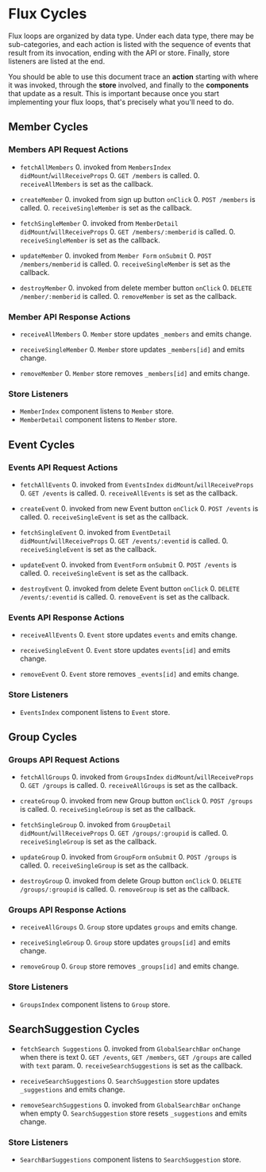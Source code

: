 # Flux Cycles

Flux loops are organized by data type. Under each data type, there may
be sub-categories, and each action is listed with the sequence of events
that result from its invocation, ending with the API or store. Finally,
store listeners are listed at the end.

You should be able to use this document trace an **action** starting
with where it was invoked, through the **store** involved, and
finally to the **components** that update as a result. This is important
because once you start implementing your flux loops, that's precisely
what you'll need to do.


## Member Cycles

### Members API Request Actions

* `fetchAllMembers`
  0. invoked from `MembersIndex` `didMount`/`willReceiveProps`
  0. `GET /members` is called.
  0. `receiveAllMembers` is set as the callback.

* `createMember`
  0. invoked from sign up button `onClick`
  0. `POST /members` is called.
  0. `receiveSingleMember` is set as the callback.

* `fetchSingleMember`
  0. invoked from `MemberDetail` `didMount`/`willReceiveProps`
  0. `GET /members/:memberid` is called.
  0. `receiveSingleMember` is set as the callback.

* `updateMember`
  0. invoked from `Member Form` `onSubmit`
  0. `POST /members/memberid` is called.
  0. `receiveSingleMember` is set as the callback.

* `destroyMember`
  0. invoked from delete member button `onClick`
  0. `DELETE /member/:memberid` is called.
  0. `removeMember` is set as the callback.

### Member API Response Actions

* `receiveAllMembers`
  0. `Member` store updates `_members` and emits change.

* `receiveSingleMember`
  0. `Member` store updates `_members[id]` and emits change.

* `removeMember`
  0. `Member` store removes `_members[id]` and emits change.

### Store Listeners

* `MemberIndex` component listens to `Member` store.
* `MemberDetail` component listens to `Member` store.


## Event Cycles

### Events API Request Actions

* `fetchAllEvents`
  0. invoked from `EventsIndex` `didMount`/`willReceiveProps`
  0. `GET /events` is called.
  0. `receiveAllEvents` is set as the callback.

* `createEvent`
  0. invoked from new Event button `onClick`
  0. `POST /events` is called.
  0. `receiveSingleEvent` is set as the callback.

* `fetchSingleEvent`
  0. invoked from `EventDetail` `didMount`/`willReceiveProps`
  0. `GET /events/:eventid` is called.
  0. `receiveSingleEvent` is set as the callback.

* `updateEvent`
  0. invoked from `EventForm` `onSubmit`
  0. `POST /events` is called.
  0. `receiveSingleEvent` is set as the callback.

* `destroyEvent`
  0. invoked from delete Event button `onClick`
  0. `DELETE /events/:eventid` is called.
  0. `removeEvent` is set as the callback.

### Events API Response Actions

* `receiveAllEvents`
  0. `Event` store updates `events` and emits change.

* `receiveSingleEvent`
  0. `Event` store updates `events[id]` and emits change.

* `removeEvent`
  0. `Event` store removes `_events[id]` and emits change.

### Store Listeners

* `EventsIndex` component listens to `Event` store.

## Group Cycles

### Groups API Request Actions

* `fetchAllGroups`
  0. invoked from `GroupsIndex` `didMount`/`willReceiveProps`
  0. `GET /groups` is called.
  0. `receiveAllGroups` is set as the callback.

* `createGroup`
  0. invoked from new Group button `onClick`
  0. `POST /groups` is called.
  0. `receiveSingleGroup` is set as the callback.

* `fetchSingleGroup`
  0. invoked from `GroupDetail` `didMount`/`willReceiveProps`
  0. `GET /groups/:groupid` is called.
  0. `receiveSingleGroup` is set as the callback.

* `updateGroup`
  0. invoked from `GroupForm` `onSubmit`
  0. `POST /groups` is called.
  0. `receiveSingleGroup` is set as the callback.

* `destroyGroup`
  0. invoked from delete Group button `onClick`
  0. `DELETE /groups/:groupid` is called.
  0. `removeGroup` is set as the callback.

### Groups API Response Actions

* `receiveAllGroups`
  0. `Group` store updates `groups` and emits change.

* `receiveSingleGroup`
  0. `Group` store updates `groups[id]` and emits change.

* `removeGroup`
  0. `Group` store removes `_groups[id]` and emits change.

### Store Listeners

* `GroupsIndex` component listens to `Group` store.



## SearchSuggestion Cycles

* `fetchSearch Suggestions`
  0. invoked from `GlobalSearchBar` `onChange` when there is text
  0. `GET /events`, `GET /members`, `GET /groups`  are called with `text` param.
  0. `receiveSearchSuggestions` is set as the callback.

* `receiveSearchSuggestions`
  0. `SearchSuggestion` store updates `_suggestions` and emits change.

* `removeSearchSuggestions`
  0. invoked from `GlobalSearchBar` `onChange` when empty
  0. `SearchSuggestion` store resets `_suggestions` and emits change.

### Store Listeners

* `SearchBarSuggestions` component listens to `SearchSuggestion` store.
